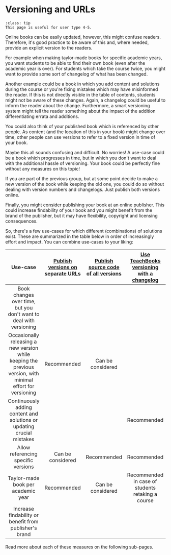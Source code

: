 # Versioning and URLs

```{admonition} User types
:class: tip
This page is useful for user type 4-5.
```

Online books can be easily updated, however, this might confuse readers. Therefore, it's good practice to be aware of this and, where needed, provide an explicit version to the readers.

For example when making taylor-made books for specific academic years, you want students to be able to find their own book (even after the academic year is over). For students which take the course twice, you might want to provide some sort of changelog of what has been changed.

Another example could be a book in which you add content and solutions during the course or you're fixing mistakes which may have misinformed the reader. If this is not directly visible in the table of contents, students might not be aware of these changes. Again, a changelog could be useful to inform the reader about the change. Furthermore, a smart versioning system might tell the reader something about the impact of the addition differentiating errata and additions.

You could also think of your published book which is referenced by other people. As content (and the location of this in your book) might change over time, other people can use versions to refer to a fixed version in time of your book.

Maybe this all sounds confusing and difficult. No worries! A use-case could be a book which progresses in time, but in which you don't want to deal with the additional hassle of versioning. Your book could be perfectly fine without any measures on this topic!

If you are part of the previous group, but at some point decide to make a new version of the book while keeping the old one, you could do so without dealing with version numbers and changelogs. Just publish both versions online.

Finally, you might consider publishing your book at an online publisher. This could increase findability of your book and you might benefit from the brand of the publisher, but it may have flexibility, copyright and licensing consequences.

So, there's a few use-cases for which different (combinations) of solutions exist. These are summarized in the table below in order of increasingly effort and impact. You can combine use-cases to your liking:

| Use-case | [Publish versions on separate URLs](./versions_URLs.md) | [Publish source code of all versions](./versioning_archived.md) | [Use TeachBooks versioning with a changelog](versioning_changelog)  | [Publish your book officially](./publisher.md) |
|:---:|:---:|:---:|:---:|:---:|
| Book changes over time, but you don't want to deal with versioning |  |  |  |  | 
| Occasionally releasing a new version while keeping the previous version, with minimal effort for versioning | Recommended | Can be considered | | |
| Continuously adding content and solutions or updating crucial mistakes |  |  | Recommended |  |
| Allow referencing specific versions | Can be considered |Recommended |  Recommended | |
| Taylor-made book per academic year | Recommended | Can be considered | Recommended in case of students retaking a course | |
| Increase findability or benefit from publisher's brand |  |  |  | Recommended |

Read more about each of these measures on the following sub-pages.